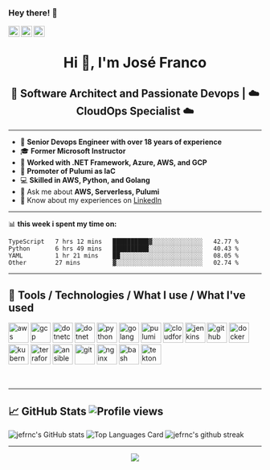 ### Hey there! 👋
<a href="https://www.instagram.com/jefrnc/">
  <img align="left" alt="Joseph's Instagram" width="22px" src="https://raw.githubusercontent.com/hussainweb/hussainweb/main/icons/instagram.png" />
</a>
<a href="https://twitter.com/jefrnc">
  <img align="left" alt="Joseph | Twitter" width="22px" src="https://raw.githubusercontent.com/peterthehan/peterthehan/master/assets/twitter.svg" />
</a>
<a href="https://www.linkedin.com/in/joffranco/">
  <img align="left" alt="Joseph's LinkedIN" width="22px" src="https://raw.githubusercontent.com/peterthehan/peterthehan/master/assets/linkedin.svg" />
</a>

<br />

<h1 align="center">Hi 👋, I'm José Franco</h1>
<h2 align="center">🚀 Software Architect and Passionate Devops | ☁️ CloudOps Specialist ☁️</h2>

---

- 🔭 **Senior Devops Engineer with over 18 years of experience**
- 🎓 **Former Microsoft Instructor**
- 🏢 **Worked with .NET Framework, Azure, AWS, and GCP**
- 🌟 **Promoter of Pulumi as IaC**
- 💻 **Skilled in AWS, Python, and Golang**
- 💬 Ask me about **AWS, Serverless, Pulumi**
- 📄 Know about my experiences on [LinkedIn](https://www.linkedin.com/in/joffranco/)

---

📊 **this week i spent my time on:**
<!--START_SECTION:waka-->

```text
TypeScript   7 hrs 12 mins   ██████████▓░░░░░░░░░░░░░░   42.77 %
Python       6 hrs 49 mins   ██████████░░░░░░░░░░░░░░░   40.43 %
YAML         1 hr 21 mins    ██░░░░░░░░░░░░░░░░░░░░░░░   08.05 %
Other        27 mins         ▓░░░░░░░░░░░░░░░░░░░░░░░░   02.74 %
```

<!--END_SECTION:waka-->
---

<h2>🚀 Tools / Technologies / What I use / What I've used</h2>

<p align="left">
  <img src="https://cdn.jsdelivr.net/gh/devicons/devicon/icons/amazonwebservices/amazonwebservices-original-wordmark.svg" alt="aws" width="40" height="40"/>
  <img src="https://cdn.jsdelivr.net/gh/devicons/devicon/icons/googlecloud/googlecloud-original-wordmark.svg" alt="gcp" width="40" height="40"/>
  <img src="https://cdn.jsdelivr.net/gh/devicons/devicon/icons/dotnetcore/dotnetcore-original.svg" alt="dotnetcore" width="40" height="40"/>
  <img src="https://cdn.jsdelivr.net/gh/devicons/devicon/icons/dot-net/dot-net-original-wordmark.svg" alt="dotnet" width="40" height="40"/>
  <img src="https://cdn.jsdelivr.net/gh/devicons/devicon/icons/python/python-original.svg" alt="python" width="40" height="40"/>
  <img src="https://cdn.jsdelivr.net/gh/devicons/devicon/icons/go/go-original.svg" alt="golang" width="40" height="40"/>
  <img src="https://upload.wikimedia.org/wikipedia/commons/2/20/Pulumi_logo_brandmark.png" alt="pulumi" width="40" height="40"/>
  <img src="https://d1.awsstatic.com/logos/aws-logo-cloudformation.2daca787f1fbf22f0b0ea8f142ce23cc755e23e1.png" alt="cloudformation" width="40" height="40"/>
  <img src="https://cdn.jsdelivr.net/gh/devicons/devicon/icons/jenkins/jenkins-original.svg" alt="jenkins" width="40" height="40"/>
  <img src="https://cdn.jsdelivr.net/gh/devicons/devicon/icons/github/github-original-wordmark.svg" alt="github" width="40" height="40"/>
  <img src="https://cdn.jsdelivr.net/gh/devicons/devicon/icons/docker/docker-original-wordmark.svg" alt="docker" width="40" height="40"/>
  <img src="https://cdn.jsdelivr.net/gh/devicons/devicon/icons/kubernetes/kubernetes-plain-wordmark.svg" alt="kubernetes" width="40" height="40"/>
  <img src="https://cdn.jsdelivr.net/gh/devicons/devicon/icons/terraform/terraform-original-wordmark.svg" alt="terraform" width="40" height="40"/>
  <img src="https://cdn.jsdelivr.net/gh/devicons/devicon/icons/ansible/ansible-original-wordmark.svg" alt="ansible" width="40" height="40"/>
  <img src="https://cdn.jsdelivr.net/gh/devicons/devicon/icons/git/git-original-wordmark.svg" alt="git" width="40" height="40"/>
  <img src="https://cdn.jsdelivr.net/gh/devicons/devicon/icons/nginx/nginx-original.svg" alt="nginx" width="40" height="40"/>        
  <img src="https://cdn.jsdelivr.net/gh/devicons/devicon/icons/bash/bash-original.svg" alt="bash" width="40" height="40"/>
  <img src="https://tekton.dev/images/tekton-icon-color-1x1.svg" alt="tekton" width="40" height="40"/>

</p>
<br>

---

## 📈 GitHub Stats  ![Profile views](https://komarev.com/ghpvc/?username=jefrnc&color=blueviolet)
![jefrnc's GitHub stats](https://github-readme-stats.vercel.app/api?username=jefrnc&theme=blue-green&show_icons=true&line_height=27&count_private=true)
![Top Languages Card](https://github-readme-stats.vercel.app/api/top-langs/?username=jefrnc&theme=blue-green&langs_count=3)
![jefrnc's github streak](https://github-readme-streak-stats.herokuapp.com/?user=jefrnc&theme=blue-green)

---

<div align="center">
    <a href="https://www.buymeacoffee.com/" target="_blank" style="display: inline-block;">
        <img
            src="https://img.shields.io/badge/Donate-Buy%20Me%20A%20Coffee-orange.svg?style=flat-square"
            align="center"
        />
    </a></div>
<br />
